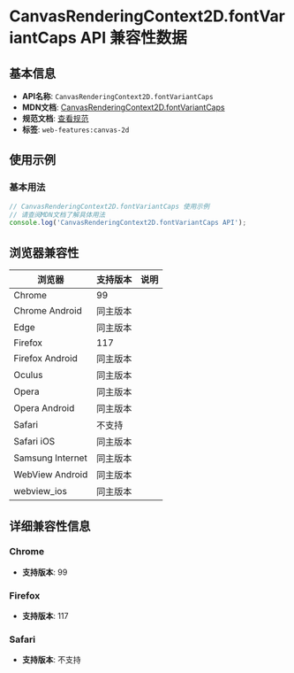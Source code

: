 # CanvasRenderingContext2D.fontVariantCaps API 兼容性数据

## 基本信息

- **API名称**: `CanvasRenderingContext2D.fontVariantCaps`
- **MDN文档**: [CanvasRenderingContext2D.fontVariantCaps](https://developer.mozilla.org/docs/Web/API/CanvasRenderingContext2D/fontVariantCaps)
- **规范文档**: [查看规范](https://html.spec.whatwg.org/multipage/canvas.html#dom-context-2d-fontvariantcaps)
- **标签**: `web-features:canvas-2d`

## 使用示例

### 基本用法

```javascript
// CanvasRenderingContext2D.fontVariantCaps 使用示例
// 请查阅MDN文档了解具体用法
console.log('CanvasRenderingContext2D.fontVariantCaps API');
```

## 浏览器兼容性

| 浏览器 | 支持版本 | 说明 |
|--------|----------|------|
| Chrome | 99 |  |
| Chrome Android | 同主版本 |  |
| Edge | 同主版本 |  |
| Firefox | 117 |  |
| Firefox Android | 同主版本 |  |
| Oculus | 同主版本 |  |
| Opera | 同主版本 |  |
| Opera Android | 同主版本 |  |
| Safari | 不支持 |  |
| Safari iOS | 同主版本 |  |
| Samsung Internet | 同主版本 |  |
| WebView Android | 同主版本 |  |
| webview_ios | 同主版本 |  |

## 详细兼容性信息

### Chrome

- **支持版本**: 99

### Firefox

- **支持版本**: 117

### Safari

- **支持版本**: 不支持

